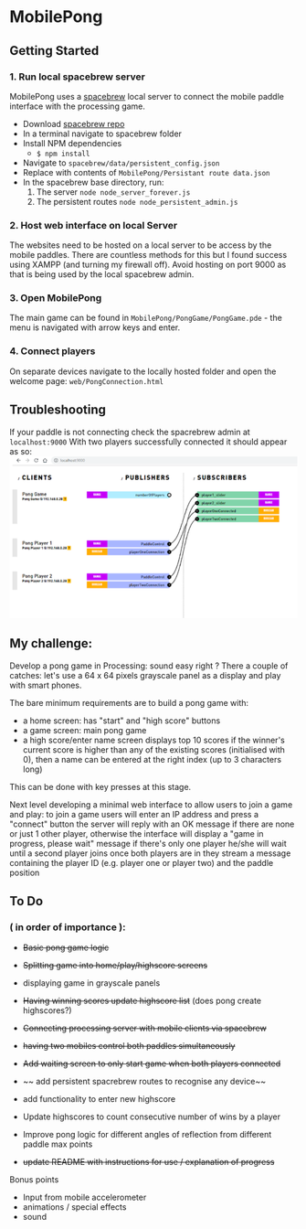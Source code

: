 # MobilePong

## Getting Started

### 1. Run local spacebrew server
MobilePong uses a [spacebrew](http://docs.spacebrew.cc/) local server to connect the mobile paddle interface with the processing game.

* Download [spacebrew repo](https://github.com/Spacebrew/spacebrew)
* In a terminal navigate to spacebrew folder
* Install NPM dependencies
  * `$ npm install`
* Navigate to `spacebrew/data/persistent_config.json`
* Replace with contents of `MobilePong/Persistant route data.json`
* In the spacebrew base directory, run:
   1. The server `node node_server_forever.js`
   2. The persistent routes `node node_persistent_admin.js`



### 2. Host web interface on local Server

The websites need to be hosted on a local server to be access by the mobile paddles. There are countless methods for this but I found success using XAMPP (and turning my firewall off). Avoid hosting on port 9000 as that is being used by the local spacebrew admin.

### 3. Open MobilePong

The main game can be found in `MobilePong/PongGame/PongGame.pde` - the menu is navigated with arrow keys and enter.

### 4. Connect players

On separate devices navigate to the locally hosted folder and open the welcome page:
`web/PongConnection.html`

## Troubleshooting

If your paddle is not connecting check the spacrebrew admin at `localhost:9000`
With two players successfully connected it should appear as so:
![alt text](https://github.com/AdamRayBraun/MobilePong/blob/master/Spacrebrew%20example.png "Spacebrew connection example")


## My challenge:

Develop a pong game in Processing: sound easy right ?
There a couple of catches: let's use a 64 x 64 pixels grayscale panel as a display and play with smart phones.

The bare minimum requirements are to build a pong game with:
* a home screen: has "start" and "high score" buttons
* a game screen: main pong game
* a high score/enter name screen
displays top 10 scores
if the winner's current score is higher than any of the existing scores (initialised with 0),
then a name can be entered at the right index (up to 3 characters long)

This can be done with key presses at this stage.

Next level developing a minimal web interface to allow users to join a game and play:
to join a game users will enter an IP address and press a "connect" button
the server will reply with an OK message if there are none or just 1 other player,
otherwise the interface will display a "game in progress, please wait" message
if there's only one player he/she will wait until a second player joins
once both players are in they stream a message containing the player ID (e.g. player one or player two) and the paddle position

## To Do
### ( in order of importance ):

* ~~Basic pong game logic~~
* ~~Splitting game into home/play/highscore screens~~
* displaying game in grayscale panels
* ~~Having winning scores update highscore list~~ (does pong create highscores?)
* ~~Connecting processing server with mobile clients via spacebrew~~
* ~~having two mobiles control both paddles simultaneously~~
* ~~Add waiting screen to only start game when both players connected~~
* ~~ add persistent spacrebrew routes to recognise any device~~
* add functionality to enter new highscore
* Update highscores to count consecutive number of wins by a player
* Improve pong logic for different angles of reflection from different paddle max points




* ~~update README with instructions for use / explanation of progress~~

Bonus points
* Input from mobile accelerometer
* animations / special effects
* sound
